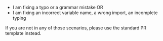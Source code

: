- I am fixing a typo or a grammar mistake OR
- I am fixing an incorrect variable name, a wrong import, an incomplete typing

If you are not in any of those scenarios, please use the standard PR template instead.
